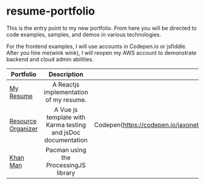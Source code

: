 # resume-portfolio
This is the entry point to my new portfolio.  From here you will be directed to code examples, samples, and demos in various technologies. 

For the frontend examples, I will use accounts in Codepen.io or jsfiddle.  After you hire me(wink wink), I will reopen my AWS account to demonstrate backend and cloud admin abilities.



| Portfolio          | Description    | Demo       | Comment  |
| ------------- |:--------------:|------:| ----------:|
| [My Resume](https://github.com/jaxonetic-github/react-resume) | A Reactjs implementation of my resume.  | [Codepen](https://codepen.io/jaxonetic/pen/KZrdYK) | It won't always be so vanilla. |
| [Resource Organizer](https://github.com/jaxonetic-github/resource-organizer-vue) | A Vue js template with Karma testing and jsDoc documentation   | Codepen(https://codepen.io/jaxonetic/pen/ZvVYKp) |   $12 |
| [Khan Man](https://codepen.io/jaxonetic/pen/vpvvbQ) | Pacman using the ProcessingJS library   | [Codepen](https://codepen.io/jaxonetic/pen/vpvvbQ) |    $1 |
